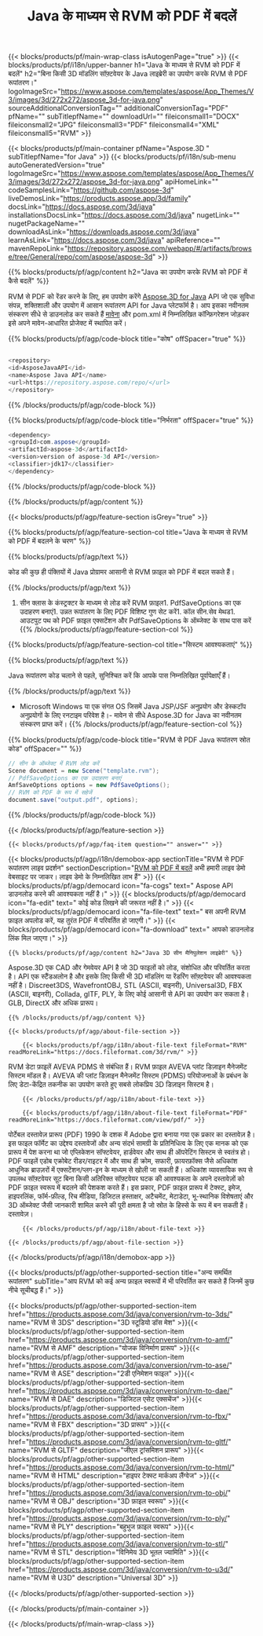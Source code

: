 ﻿---
title: Java के माध्यम से RVM को PDF में बदलें 
url: /hi/java/conversion/rvm-to-pdf/ 
description: RVM प्रारूप से PDF फ़ाइल के लिए नमूना Java रूपांतरण कोड। किसी भी वेब या डेस्कटॉप Java आधारित एप्लिकेशन में RVM को PDF में बदलने के लिए इस उदाहरण कोड का उपयोग करें।
---
{{< blocks/products/pf/main-wrap-class isAutogenPage="true" >}}
{{< blocks/products/pf/i18n/upper-banner h1="Java के माध्यम से RVM को PDF में बदलें" h2="बिना किसी 3D मॉडलिंग सॉफ़्टवेयर के Java लाइब्रेरी का उपयोग करके RVM से PDF रूपांतरण।" logoImageSrc="https://www.aspose.com/templates/aspose/App_Themes/V3/images/3d/272x272/aspose_3d-for-java.png" sourceAdditionalConversionTag="" additionalConversionTag="PDF" pfName="" subTitlepfName="" downloadUrl="" fileiconsmall1="DOCX" fileiconsmall2="JPG" fileiconsmall3="PDF" fileiconsmall4="XML" fileiconsmall5="RVM" >}}

{{< blocks/products/pf/main-container pfName="Aspose.3D " subTitlepfName="for Java" >}}
{{< blocks/products/pf/i18n/sub-menu autoGeneratedVersion="true" logoImageSrc="https://www.aspose.com/templates/aspose/App_Themes/V3/images/3d/272x272/aspose_3d-for-java.png" apiHomeLink="" codeSamplesLink="https://github.com/aspose-3d" liveDemosLink="https://products.aspose.app/3d/family" docsLink="https://docs.aspose.com/3d/java" installationsDocsLink="https://docs.aspose.com/3d/java" nugetLink="" nugetPackageName="" downloadAsLink="https://downloads.aspose.com/3d/java" learnAsLink="https://docs.aspose.com/3d/java" apiReference="" mavenRepoLink="https://repository.aspose.com/webapp/#/artifacts/browse/tree/General/repo/com/aspose/aspose-3d" >}}

{{% blocks/products/pf/agp/content h2="Java का उपयोग करके RVM को PDF में कैसे बदलें" %}}

 RVM से PDF को रेंडर करने के लिए, हम उपयोग करेंगे
 [Aspose.3D for Java](https://products.aspose.com/3d/java) 
 API जो एक सुविधा संपन्न, शक्तिशाली और उपयोग में आसान रूपांतरण API for Java प्लेटफॉर्म है। आप इसका नवीनतम संस्करण सीधे से डाउनलोड कर सकते हैं
 [मावेना](https://repository.aspose.com/webapp/#/artifacts/browse/tree/General/repo/com/aspose/aspose-3d) 
 और pom.xml में निम्नलिखित कॉन्फ़िगरेशन जोड़कर इसे अपने मावेन-आधारित प्रोजेक्ट में स्थापित करें।

{{% blocks/products/pf/agp/code-block title="कोष" offSpacer="true" %}}

```cs

<repository>
<id>AsposeJavaAPI</id>
<name>Aspose Java API</name>
<url>https://repository.aspose.com/repo/</url>
</repository>


```

{{% /blocks/products/pf/agp/code-block %}}

{{% blocks/products/pf/agp/code-block title="निर्भरता" offSpacer="true" %}}

```cs
<dependency>
<groupId>com.aspose</groupId>
<artifactId>aspose-3d</artifactId>
<version>version of aspose-3d API</version>
<classifier>jdk17</classifier>
</dependency>


```

{{% /blocks/products/pf/agp/code-block %}}

{{% /blocks/products/pf/agp/content %}}

{{< blocks/products/pf/agp/feature-section isGrey="true" >}}

{{% blocks/products/pf/agp/feature-section-col title="Java के माध्यम से RVM को PDF में बदलने के चरण" %}}

{{% blocks/products/pf/agp/text %}}

 कोड की कुछ ही पंक्तियों में Java प्रोग्रामर आसानी से RVM फ़ाइल को PDF में बदल सकते हैं।

{{% /blocks/products/pf/agp/text %}}

1. सीन क्लास के कंस्ट्रक्टर के माध्यम से लोड करें RVM फ़ाइल1. PdfSaveOptions का एक उदाहरण बनाएं1. उन्नत रूपांतरण के लिए PDF विशिष्ट गुण सेट करें1. कॉल सीन.सेव मेथड1. आउटपुट पथ को PDF फ़ाइल एक्सटेंशन और PdfSaveOptions के ऑब्जेक्ट के साथ पास करें
{{% /blocks/products/pf/agp/feature-section-col %}}

{{% blocks/products/pf/agp/feature-section-col title="सिस्टम आवश्यकताएं" %}}

{{% blocks/products/pf/agp/text %}}

 Java रूपांतरण कोड चलाने से पहले, सुनिश्चित करें कि आपके पास निम्नलिखित पूर्वापेक्षाएँ हैं।

{{% /blocks/products/pf/agp/text %}}

- Microsoft Windows या एक संगत OS जिसमें Java JSP/JSF अनुप्रयोग और डेस्कटॉप अनुप्रयोगों के लिए रनटाइम परिवेश है।- मावेन से सीधे Aspose.3D for Java का नवीनतम संस्करण प्राप्त करें।
{{% /blocks/products/pf/agp/feature-section-col %}}

{{% blocks/products/pf/agp/code-block title="RVM से PDF Java रूपांतरण स्रोत कोड" offSpacer="" %}}

```cs
// सीन के ऑब्जेक्ट में RVM लोड करें 
Scene document = new Scene("template.rvm");
// PdfSaveOptions का एक उदाहरण बनाएं 
AmfSaveOptions options = new PdfSaveOptions();
// RVM को PDF के रूप में सहेजें 
document.save("output.pdf", options);   


```

{{% /blocks/products/pf/agp/code-block %}}

{{< /blocks/products/pf/agp/feature-section >}}

    {{< blocks/products/pf/agp/faq-item question="" answer="" >}}
 

<!-- aboutfile Starts -->

{{< blocks/products/pf/agp/i18n/demobox-app sectionTitle="RVM से PDF रूपांतरण लाइव प्रदर्शन" sectionDescription="[RVM को PDF में बदलें](https://products.aspose.app/3d/conversion/rvm-to-pdf) अभी हमारी लाइव डेमो वेबसाइट पर जाकर। लाइव डेमो के निम्नलिखित लाभ हैं" >}}
        {{< blocks/products/pf/agp/democard icon="fa-cogs" text=" Aspose API डाउनलोड करने की आवश्यकता नहीं है।" >}}
        {{< blocks/products/pf/agp/democard icon="fa-edit" text=" कोई कोड लिखने की जरूरत नहीं है।" >}}
        {{< blocks/products/pf/agp/democard icon="fa-file-text" text=" बस अपनी RVM फ़ाइल अपलोड करें, यह तुरंत PDF में परिवर्तित हो जाएगी।" >}}
        {{< blocks/products/pf/agp/democard icon="fa-download" text=" आपको डाउनलोड लिंक मिल जाएगा।" >}}

    {{% blocks/products/pf/agp/content h2="Java 3D सीन मैनिपुलेशन लाइब्रेरी" %}}

 Aspose.3D एक CAD और गेमवेयर API है जो 3D फाइलों को लोड, संशोधित और परिवर्तित करता है। API एक स्टैंडअलोन है और इसके लिए किसी भी 3D मॉडलिंग या रेंडरिंग सॉफ़्टवेयर की आवश्यकता नहीं है। Discreet3DS, WavefrontOBJ, STL (ASCII, बाइनरी), Universal3D, FBX (ASCII, बाइनरी), Collada, glTF, PLY, के लिए कोई आसानी से API का उपयोग कर सकता है। GLB, DirectX और अधिक प्रारूप। 



    {{% /blocks/products/pf/agp/content %}}

    {{< blocks/products/pf/agp/about-file-section >}}

        {{< blocks/products/pf/agp/i18n/about-file-text fileFormat="RVM" readMoreLink="https://docs.fileformat.com/3d/rvm/" >}}

RVM डेटा फ़ाइलें AVEVA PDMS से संबंधित हैं। RVM फ़ाइल AVEVA प्लांट डिज़ाइन मैनेजमेंट सिस्टम मॉडल है। AVEVA की प्लांट डिज़ाइन मैनेजमेंट सिस्टम (PDMS) परियोजनाओं के प्रबंधन के लिए डेटा-केंद्रित तकनीक का उपयोग करते हुए सबसे लोकप्रिय 3D डिज़ाइन सिस्टम है।

        {{< /blocks/products/pf/agp/i18n/about-file-text >}}

        {{< blocks/products/pf/agp/i18n/about-file-text fileFormat="PDF" readMoreLink="https://docs.fileformat.com/view/pdf/" >}}

पोर्टेबल दस्तावेज़ प्रारूप (PDF) 1990 के दशक में Adobe द्वारा बनाया गया एक प्रकार का दस्तावेज़ है। इस फाइल फॉर्मेट का उद्देश्य दस्तावेजों और अन्य संदर्भ सामग्री के प्रतिनिधित्व के लिए एक मानक को एक प्रारूप में पेश करना था जो एप्लिकेशन सॉफ्टवेयर, हार्डवेयर और साथ ही ऑपरेटिंग सिस्टम से स्वतंत्र हो। PDF फाइलें एडोब एक्रोबेट रीडर/राइटर में और साथ ही क्रोम, सफारी, फ़ायरफ़ॉक्स जैसे अधिकांश आधुनिक ब्राउज़रों में एक्सटेंशन/प्लग-इन के माध्यम से खोली जा सकती हैं। अधिकांश व्यावसायिक रूप से उपलब्ध सॉफ़्टवेयर सूट बिना किसी अतिरिक्त सॉफ़्टवेयर घटक की आवश्यकता के अपने दस्तावेज़ों को PDF फ़ाइल स्वरूप में बदलने की पेशकश करते हैं। इस प्रकार, PDF फ़ाइल प्रारूप में टेक्स्ट, इमेज, हाइपरलिंक, फॉर्म-फ़ील्ड, रिच मीडिया, डिजिटल हस्ताक्षर, अटैचमेंट, मेटाडेटा, भू-स्थानिक विशेषताएं और 3D ऑब्जेक्ट जैसी जानकारी शामिल करने की पूरी क्षमता है जो स्रोत के हिस्से के रूप में बन सकती हैं। दस्तावेज़।

        {{< /blocks/products/pf/agp/i18n/about-file-text >}}

    {{< /blocks/products/pf/agp/about-file-section >}}

{{< /blocks/products/pf/agp/i18n/demobox-app >}}

<!-- aboutfile Ends -->

{{< blocks/products/pf/agp/other-supported-section title="अन्य समर्थित रूपांतरण" subTitle="आप RVM को कई अन्य फ़ाइल स्वरूपों में भी परिवर्तित कर सकते हैं जिनमें कुछ नीचे सूचीबद्ध हैं।" >}}

{{< blocks/products/pf/agp/other-supported-section-item href="https://products.aspose.com/3d/java/conversion/rvm-to-3ds/" name="RVM से 3DS" description="3D स्टूडियो डॉस मेश" >}}{{< blocks/products/pf/agp/other-supported-section-item href="https://products.aspose.com/3d/java/conversion/rvm-to-amf/" name="RVM से AMF" description="योजक विनिर्माण प्रारूप" >}}{{< blocks/products/pf/agp/other-supported-section-item href="https://products.aspose.com/3d/java/conversion/rvm-to-ase/" name="RVM से ASE" description="2डी एनिमेशन फाइल" >}}{{< blocks/products/pf/agp/other-supported-section-item href="https://products.aspose.com/3d/java/conversion/rvm-to-dae/" name="RVM से DAE" description="डिजिटल एसेट एक्सचेंज" >}}{{< blocks/products/pf/agp/other-supported-section-item href="https://products.aspose.com/3d/java/conversion/rvm-to-fbx/" name="RVM से FBX" description="3D प्रारूप" >}}{{< blocks/products/pf/agp/other-supported-section-item href="https://products.aspose.com/3d/java/conversion/rvm-to-gltf/" name="RVM से GLTF" description="जीएल ट्रांसमिशन प्रारूप" >}}{{< blocks/products/pf/agp/other-supported-section-item href="https://products.aspose.com/3d/java/conversion/rvm-to-html/" name="RVM से HTML" description="हाइपर टेक्स्ट मार्कअप लैंग्वेज" >}}{{< blocks/products/pf/agp/other-supported-section-item href="https://products.aspose.com/3d/java/conversion/rvm-to-obj/" name="RVM से OBJ" description="3D फ़ाइल स्वरूप" >}}{{< blocks/products/pf/agp/other-supported-section-item href="https://products.aspose.com/3d/java/conversion/rvm-to-ply/" name="RVM से PLY" description="बहुभुज फ़ाइल स्वरूप" >}}{{< blocks/products/pf/agp/other-supported-section-item href="https://products.aspose.com/3d/java/conversion/rvm-to-stl/" name="RVM से STL" description="विनिमेय 3D भूतल ज्यामिति" >}}{{< blocks/products/pf/agp/other-supported-section-item href="https://products.aspose.com/3d/java/conversion/rvm-to-u3d/" name="RVM से U3D" description="Universal 3D" >}}

{{< /blocks/products/pf/agp/other-supported-section >}}

{{< /blocks/products/pf/main-container >}}
    
{{< /blocks/products/pf/main-wrap-class >}}